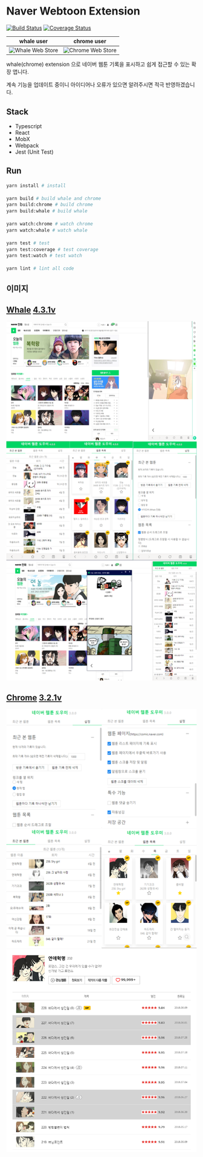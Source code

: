 # Naver Webtoon Extension

[![Build Status](https://travis-ci.org/tbvjaos510/naver-webtoon-history.svg?branch=master)](https://travis-ci.org/tbvjaos510/naver-webtoon-history)
[![Coverage Status](https://coveralls.io/repos/github/tbvjaos510/naver-webtoon-history/badge.svg?branch=master)](https://coveralls.io/github/tbvjaos510/naver-webtoon-history?branch=master)

| whale user                                                                                 | chrome user                                                                                                                        |
| ------------------------------------------------------------------------------------------ | ---------------------------------------------------------------------------------------------------------------------------------- |
| ![Whale Web Store](https://img.shields.io/badge/whale-16185-brightgreen?style=flat-square) | ![Chrome Web Store](https://img.shields.io/chrome-web-store/users/pkingjioiemgjlbklighjcicnjgjckok?label=chrome&style=flat-square) |

whale(chrome) extension 으로 네이버 웹툰 기록을 표시하고 쉽게 접근할 수 있는 확장 앱니다.

계속 기능을 업데이트 중이니 아이디어나 오류가 있으면 알려주시면 적극 반영하겠습니다.

## Stack

- Typescript
- React
- MobX
- Webpack
- Jest (Unit Test)

## Run

```sh
yarn install # install

yarn build # build whale and chrome
yarn build:chrome # build chrome
yarn build:whale # build whale

yarn watch:chrome # watch chrome
yarn watch:whale # watch whale

yarn test # test
yarn test:coverage # test coverage
yarn test:watch # test watch

yarn lint # lint all code
```

## 이미지

## [Whale](https://store.whale.naver.com/detail/nmambboikkfejkgloppiejnhhohbaaem) [4.3.1v](https://github.com/tbvjaos510/naver-webtoon-history/releases/tag/whale-4.1.0)

<img src="README-image/5.png" style="width:900px">

<img src="README-image/6.png" style="width:900px">

<img src="README-image/7.PNG" style="width:900px">

## [Chrome](https://chrome.google.com/webstore/detail/naver-webtoon-extensions/pkingjioiemgjlbklighjcicnjgjckok?hl=ko) [3.2.1v](https://github.com/tbvjaos510/naver-webtoon-history/releases/tag/chrome-3.0.0)

<img src="README-image/4.png">

<img src="README-image/3.png">

<img src="README-image/1.png">
